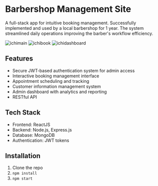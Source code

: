 # Barbershop Management Site

A full-stack app for intuitive booking management. Successfully implemented and used by a local barbershop for 1 year. The system streamlined daily operations improving the barber's workflow efficiency.

![ichimain](https://github.com/user-attachments/assets/2e19bf23-5a59-4b6c-8bc2-48abe2a18325)
![ichibook](https://github.com/user-attachments/assets/0b29bebd-fbc1-4f36-b06b-50cd436a695a)
![ichidashboard](https://github.com/user-attachments/assets/9125930e-7cbe-41b1-b182-1c4de86ec571)

## Features
- Secure JWT-based authentication system for admin access
- Interactive booking management interface
- Appointment scheduling and tracking
- Customer information management system
- Admin dashboard with analytics and reporting
- RESTful API 

## Tech Stack
- Frontend: ReactJS
- Backend: Node.js, Express.js
- Database: MongoDB
- Authentication: JWT tokens

## Installation
1. Clone the repo
2. `npm install`
3. `npm start`
